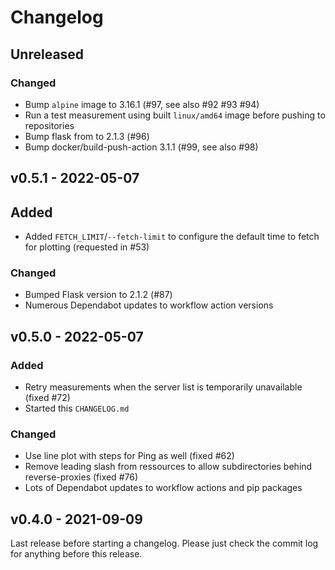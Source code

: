 # Changelog

## Unreleased

### Changed
- Bump `alpine` image to 3.16.1 (#97, see also #92 #93 #94)
- Run a test measurement using built `linux/amd64` image before pushing to repositories
- Bump flask from to 2.1.3 (#96)
- Bump docker/build-push-action 3.1.1 (#99, see also #98)

## v0.5.1 - 2022-05-07

## Added
- Added `FETCH_LIMIT`/`--fetch-limit` to configure the default time to fetch for plotting (requested in #53)

### Changed
- Bumped Flask version to 2.1.2 (#87)
- Numerous Dependabot updates to workflow action versions

## v0.5.0 - 2022-05-07

### Added
- Retry measurements when the server list is temporarily unavailable (fixed #72)
- Started this `CHANGELOG.md`

### Changed
- Use line plot with steps for Ping as well (fixed #62)
- Remove leading slash from ressources to allow subdirectories behind reverse-proxies (fixed #76)
- Lots of Dependabot updates to workflow actions and pip packages

## v0.4.0 - 2021-09-09

Last release before starting a changelog. Please just check the commit log for
anything before this release.
